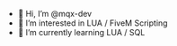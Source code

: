 - 👋 Hi, I’m @mqx-dev
- 👀 I’m interested in LUA / FiveM Scripting
- 🌱 I’m currently learning LUA / SQL
